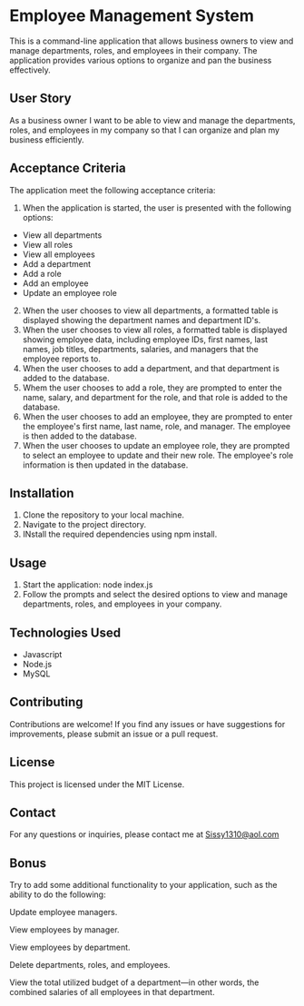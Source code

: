 # Employee Management System
This is a command-line application that allows business owners to view and manage departments, roles, and employees in their company. The application provides various options to organize and pan the business effectively.

## User Story
As a business owner
I want to be able to view and manage the departments, roles, and employees in my company so that I can organize and plan my business efficiently.

## Acceptance Criteria
The application meet the following acceptance criteria:
1. When the application is started, the user is presented with the following options:
- View all departments
- View all roles
- View all employees
- Add a department
- Add a role
- Add an employee
- Update an employee role
2. When the user chooses to view all departments, a formatted table is displayed showing the department names and department ID's.
3. When the user chooses to view all roles, a formatted table is displayed showing employee data, including employee IDs, first names, last names, job titles, departments, salaries, and managers that the employee reports to.
5. When the user chooses to add a department, and that department is added to the database. 
6. Whem the user chooses to add a role, they are prompted to enter the name, salary, and department for the role, and that role is added to the database.
7. When the user chooses to add an employee, they are prompted to enter the employee's first name, last name, role, and manager. The employee is then added to the database.
8. When the user chooses to update an employee role, they are prompted to select an employee to update and their new role. The employee's role information is then updated in the database.

## Installation
1. Clone the repository to your local machine.
2. Navigate to the project directory.
3. INstall the required dependencies using npm install.

## Usage
1. Start the application: node index.js
2. Follow the prompts and select the desired options to view and manage departments, roles, and employees in your company.

## Technologies Used
- Javascript
- Node.js
- MySQL

## Contributing
Contributions are welcome! If you find any issues or have suggestions for improvements, please submit an issue or a pull request.

## License
This project is licensed under the MIT License.

## Contact
For any questions or inquiries, please contact me at Sissy1310@aol.com


## Bonus
Try to add some additional functionality to your application, such as the ability to do the following:

Update employee managers.

View employees by manager.

View employees by department.

Delete departments, roles, and employees.

View the total utilized budget of a department—in other words, the combined salaries of all employees in that department.